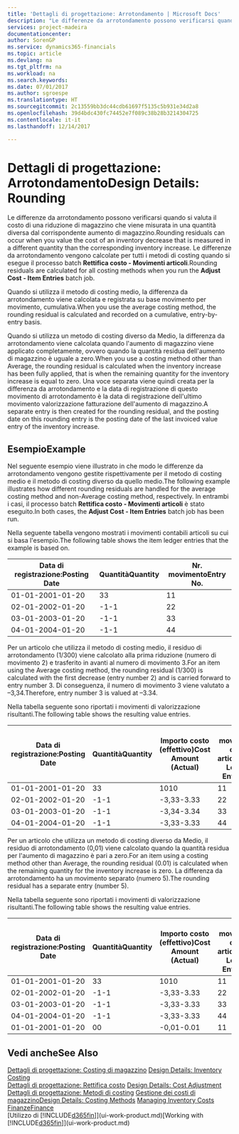 ```yaml
---
title: 'Dettagli di progettazione: Arrotondamento | Microsoft Docs'
description: "Le differenze da arrotondamento possono verificarsi quando si valuta il costo di una riduzione di magazzino che viene misurata in una quantità diversa dal corrispondente aumento di magazzino. Le differenze da arrotondamento vengono calcolate per tutti i metodi di costing quando si esegue il processo batch **Rettifica costo - Movimenti articoli**."
services: project-madeira
documentationcenter: 
author: SorenGP
ms.service: dynamics365-financials
ms.topic: article
ms.devlang: na
ms.tgt_pltfrm: na
ms.workload: na
ms.search.keywords: 
ms.date: 07/01/2017
ms.author: sgroespe
ms.translationtype: HT
ms.sourcegitcommit: 2c13559bb3dc44cdb61697f5135c5b931e34d2a8
ms.openlocfilehash: 39d4bdc430fc74452e7f089c38b28b3214304725
ms.contentlocale: it-it
ms.lasthandoff: 12/14/2017

---
```

# <a name="design-details-rounding"></a><span data-ttu-id="43420-104">Dettagli di progettazione: Arrotondamento</span><span class="sxs-lookup"><span data-stu-id="43420-104">Design Details: Rounding</span></span>
<span data-ttu-id="43420-105">Le differenze da arrotondamento possono verificarsi quando si valuta il costo di una riduzione di magazzino che viene misurata in una quantità diversa dal corrispondente aumento di magazzino.</span><span class="sxs-lookup"><span data-stu-id="43420-105">Rounding residuals can occur when you value the cost of an inventory decrease that is measured in a different quantity than the corresponding inventory increase.</span></span> <span data-ttu-id="43420-106">Le differenze da arrotondamento vengono calcolate per tutti i metodi di costing quando si esegue il processo batch **Rettifica costo - Movimenti articoli**.</span><span class="sxs-lookup"><span data-stu-id="43420-106">Rounding residuals are calculated for all costing methods when you run the **Adjust Cost - Item Entries** batch job.</span></span>  

 <span data-ttu-id="43420-107">Quando si utilizza il metodo di costing medio, la differenza da arrotondamento viene calcolata e registrata su base movimento per movimento, cumulativa.</span><span class="sxs-lookup"><span data-stu-id="43420-107">When you use the average costing method, the rounding residual is calculated and recorded on a cumulative, entry-by-entry basis.</span></span>  

 <span data-ttu-id="43420-108">Quando si utilizza un metodo di costing diverso da Medio, la differenza da arrotondamento viene calcolata quando l'aumento di magazzino viene applicato completamente, ovvero quando la quantità residua dell'aumento di magazzino è uguale a zero.</span><span class="sxs-lookup"><span data-stu-id="43420-108">When you use a costing method other than Average, the rounding residual is calculated when the inventory increase has been fully applied, that is when the remaining quantity for the inventory increase is equal to zero.</span></span> <span data-ttu-id="43420-109">Una voce separata viene quindi creata per la differenza da arrotondamento e la data di registrazione di questo movimento di arrotondamento è la data di registrazione dell'ultimo movimento valorizzazione fatturazione dell'aumento di magazzino.</span><span class="sxs-lookup"><span data-stu-id="43420-109">A separate entry is then created for the rounding residual, and the posting date on this rounding entry is the posting date of the last invoiced value entry of the inventory increase.</span></span>  

## <a name="example"></a><span data-ttu-id="43420-110">Esempio</span><span class="sxs-lookup"><span data-stu-id="43420-110">Example</span></span>  
 <span data-ttu-id="43420-111">Nel seguente esempio viene illustrato in che modo le differenze da arrotondamento vengono gestite rispettivamente per il metodo di costing medio e il metodo di costing diverso da quello medio.</span><span class="sxs-lookup"><span data-stu-id="43420-111">The following example illustrates how different rounding residuals are handled for the average costing method and non-Average costing method, respectively.</span></span> <span data-ttu-id="43420-112">In entrambi i casi, il processo batch **Rettifica costo - Movimenti articoli** è stato eseguito.</span><span class="sxs-lookup"><span data-stu-id="43420-112">In both cases, the **Adjust Cost - Item Entries** batch job has been run.</span></span>  

 <span data-ttu-id="43420-113">Nella seguente tabella vengono mostrati i movimenti contabili articoli su cui si basa l'esempio.</span><span class="sxs-lookup"><span data-stu-id="43420-113">The following table shows the item ledger entries that the example is based on.</span></span>  

|<span data-ttu-id="43420-114">Data di registrazione:</span><span class="sxs-lookup"><span data-stu-id="43420-114">Posting Date</span></span>|<span data-ttu-id="43420-115">Quantità</span><span class="sxs-lookup"><span data-stu-id="43420-115">Quantity</span></span>|<span data-ttu-id="43420-116">Nr. movimento</span><span class="sxs-lookup"><span data-stu-id="43420-116">Entry No.</span></span>|  
|------------------|--------------|---------------|  
|<span data-ttu-id="43420-117">01-01-20</span><span class="sxs-lookup"><span data-stu-id="43420-117">01-01-20</span></span>|<span data-ttu-id="43420-118">3</span><span class="sxs-lookup"><span data-stu-id="43420-118">3</span></span>|<span data-ttu-id="43420-119">1</span><span class="sxs-lookup"><span data-stu-id="43420-119">1</span></span>|  
|<span data-ttu-id="43420-120">02-01-20</span><span class="sxs-lookup"><span data-stu-id="43420-120">02-01-20</span></span>|<span data-ttu-id="43420-121">-1</span><span class="sxs-lookup"><span data-stu-id="43420-121">-1</span></span>|<span data-ttu-id="43420-122">2</span><span class="sxs-lookup"><span data-stu-id="43420-122">2</span></span>|  
|<span data-ttu-id="43420-123">03-01-20</span><span class="sxs-lookup"><span data-stu-id="43420-123">03-01-20</span></span>|<span data-ttu-id="43420-124">-1</span><span class="sxs-lookup"><span data-stu-id="43420-124">-1</span></span>|<span data-ttu-id="43420-125">3</span><span class="sxs-lookup"><span data-stu-id="43420-125">3</span></span>|  
|<span data-ttu-id="43420-126">04-01-20</span><span class="sxs-lookup"><span data-stu-id="43420-126">04-01-20</span></span>|<span data-ttu-id="43420-127">-1</span><span class="sxs-lookup"><span data-stu-id="43420-127">-1</span></span>|<span data-ttu-id="43420-128">4</span><span class="sxs-lookup"><span data-stu-id="43420-128">4</span></span>|  

 <span data-ttu-id="43420-129">Per un articolo che utilizza il metodo di costing medio, il residuo di arrotondamento (1/300) viene calcolato alla prima riduzione (numero di movimento 2) e trasferito in avanti al numero di movimento 3.</span><span class="sxs-lookup"><span data-stu-id="43420-129">For an item using the Average costing method, the rounding residual (1/300) is calculated with the first decrease (entry number 2) and is carried forward to entry number 3.</span></span> <span data-ttu-id="43420-130">Di conseguenza, il numero di movimento 3 viene valutato a –3,34.</span><span class="sxs-lookup"><span data-stu-id="43420-130">Therefore, entry number 3 is valued at –3.34.</span></span>  

 <span data-ttu-id="43420-131">Nella tabella seguente sono riportati i movimenti di valorizzazione risultanti.</span><span class="sxs-lookup"><span data-stu-id="43420-131">The following table shows the resulting value entries.</span></span>  

|<span data-ttu-id="43420-132">Data di registrazione:</span><span class="sxs-lookup"><span data-stu-id="43420-132">Posting Date</span></span>|<span data-ttu-id="43420-133">Quantità</span><span class="sxs-lookup"><span data-stu-id="43420-133">Quantity</span></span>|<span data-ttu-id="43420-134">Importo costo (effettivo)</span><span class="sxs-lookup"><span data-stu-id="43420-134">Cost Amount (Actual)</span></span>|<span data-ttu-id="43420-135">Nr. movimento cont. articolo</span><span class="sxs-lookup"><span data-stu-id="43420-135">Item Ledger Entry No.</span></span>|<span data-ttu-id="43420-136">Nr. movimento</span><span class="sxs-lookup"><span data-stu-id="43420-136">Entry No.</span></span>|  
|------------------|--------------|----------------------------|---------------------------|---------------|  
|<span data-ttu-id="43420-137">01-01-20</span><span class="sxs-lookup"><span data-stu-id="43420-137">01-01-20</span></span>|<span data-ttu-id="43420-138">3</span><span class="sxs-lookup"><span data-stu-id="43420-138">3</span></span>|<span data-ttu-id="43420-139">10</span><span class="sxs-lookup"><span data-stu-id="43420-139">10</span></span>|<span data-ttu-id="43420-140">1</span><span class="sxs-lookup"><span data-stu-id="43420-140">1</span></span>|<span data-ttu-id="43420-141">1</span><span class="sxs-lookup"><span data-stu-id="43420-141">1</span></span>|  
|<span data-ttu-id="43420-142">02-01-20</span><span class="sxs-lookup"><span data-stu-id="43420-142">02-01-20</span></span>|<span data-ttu-id="43420-143">-1</span><span class="sxs-lookup"><span data-stu-id="43420-143">-1</span></span>|<span data-ttu-id="43420-144">-3,33</span><span class="sxs-lookup"><span data-stu-id="43420-144">-3.33</span></span>|<span data-ttu-id="43420-145">2</span><span class="sxs-lookup"><span data-stu-id="43420-145">2</span></span>|<span data-ttu-id="43420-146">2</span><span class="sxs-lookup"><span data-stu-id="43420-146">2</span></span>|  
|<span data-ttu-id="43420-147">03-01-20</span><span class="sxs-lookup"><span data-stu-id="43420-147">03-01-20</span></span>|<span data-ttu-id="43420-148">-1</span><span class="sxs-lookup"><span data-stu-id="43420-148">-1</span></span>|<span data-ttu-id="43420-149">-3,34</span><span class="sxs-lookup"><span data-stu-id="43420-149">-3.34</span></span>|<span data-ttu-id="43420-150">3</span><span class="sxs-lookup"><span data-stu-id="43420-150">3</span></span>|<span data-ttu-id="43420-151">3</span><span class="sxs-lookup"><span data-stu-id="43420-151">3</span></span>|  
|<span data-ttu-id="43420-152">04-01-20</span><span class="sxs-lookup"><span data-stu-id="43420-152">04-01-20</span></span>|<span data-ttu-id="43420-153">-1</span><span class="sxs-lookup"><span data-stu-id="43420-153">-1</span></span>|<span data-ttu-id="43420-154">-3,33</span><span class="sxs-lookup"><span data-stu-id="43420-154">-3.33</span></span>|<span data-ttu-id="43420-155">4</span><span class="sxs-lookup"><span data-stu-id="43420-155">4</span></span>|<span data-ttu-id="43420-156">4</span><span class="sxs-lookup"><span data-stu-id="43420-156">4</span></span>|  

 <span data-ttu-id="43420-157">Per un articolo che utilizza un metodo di costing diverso da Medio, il residuo di arrotondamento (0,01) viene calcolato quando la quantità residua per l'aumento di magazzino è pari a zero.</span><span class="sxs-lookup"><span data-stu-id="43420-157">For an item using a costing method other than Average, the rounding residual (0.01) is calculated when the remaining quantity for the inventory increase is zero.</span></span> <span data-ttu-id="43420-158">La differenza da arrotondamento ha un movimento separato (numero 5).</span><span class="sxs-lookup"><span data-stu-id="43420-158">The rounding residual has a separate entry (number 5).</span></span>  

 <span data-ttu-id="43420-159">Nella tabella seguente sono riportati i movimenti di valorizzazione risultanti.</span><span class="sxs-lookup"><span data-stu-id="43420-159">The following table shows the resulting value entries.</span></span>  

|<span data-ttu-id="43420-160">Data di registrazione:</span><span class="sxs-lookup"><span data-stu-id="43420-160">Posting Date</span></span>|<span data-ttu-id="43420-161">Quantità</span><span class="sxs-lookup"><span data-stu-id="43420-161">Quantity</span></span>|<span data-ttu-id="43420-162">Importo costo (effettivo)</span><span class="sxs-lookup"><span data-stu-id="43420-162">Cost Amount (Actual)</span></span>|<span data-ttu-id="43420-163">Nr. movimento cont. articolo</span><span class="sxs-lookup"><span data-stu-id="43420-163">Item Ledger Entry No.</span></span>|<span data-ttu-id="43420-164">Nr. movimento</span><span class="sxs-lookup"><span data-stu-id="43420-164">Entry No.</span></span>|  
|------------------|--------------|----------------------------|---------------------------|---------------|  
|<span data-ttu-id="43420-165">01-01-20</span><span class="sxs-lookup"><span data-stu-id="43420-165">01-01-20</span></span>|<span data-ttu-id="43420-166">3</span><span class="sxs-lookup"><span data-stu-id="43420-166">3</span></span>|<span data-ttu-id="43420-167">10</span><span class="sxs-lookup"><span data-stu-id="43420-167">10</span></span>|<span data-ttu-id="43420-168">1</span><span class="sxs-lookup"><span data-stu-id="43420-168">1</span></span>|<span data-ttu-id="43420-169">1</span><span class="sxs-lookup"><span data-stu-id="43420-169">1</span></span>|  
|<span data-ttu-id="43420-170">02-01-20</span><span class="sxs-lookup"><span data-stu-id="43420-170">02-01-20</span></span>|<span data-ttu-id="43420-171">-1</span><span class="sxs-lookup"><span data-stu-id="43420-171">-1</span></span>|<span data-ttu-id="43420-172">-3,33</span><span class="sxs-lookup"><span data-stu-id="43420-172">-3.33</span></span>|<span data-ttu-id="43420-173">2</span><span class="sxs-lookup"><span data-stu-id="43420-173">2</span></span>|<span data-ttu-id="43420-174">2</span><span class="sxs-lookup"><span data-stu-id="43420-174">2</span></span>|  
|<span data-ttu-id="43420-175">03-01-20</span><span class="sxs-lookup"><span data-stu-id="43420-175">03-01-20</span></span>|<span data-ttu-id="43420-176">-1</span><span class="sxs-lookup"><span data-stu-id="43420-176">-1</span></span>|<span data-ttu-id="43420-177">-3,33</span><span class="sxs-lookup"><span data-stu-id="43420-177">-3.33</span></span>|<span data-ttu-id="43420-178">3</span><span class="sxs-lookup"><span data-stu-id="43420-178">3</span></span>|<span data-ttu-id="43420-179">3</span><span class="sxs-lookup"><span data-stu-id="43420-179">3</span></span>|  
|<span data-ttu-id="43420-180">04-01-20</span><span class="sxs-lookup"><span data-stu-id="43420-180">04-01-20</span></span>|<span data-ttu-id="43420-181">-1</span><span class="sxs-lookup"><span data-stu-id="43420-181">-1</span></span>|<span data-ttu-id="43420-182">-3,33</span><span class="sxs-lookup"><span data-stu-id="43420-182">-3.33</span></span>|<span data-ttu-id="43420-183">4</span><span class="sxs-lookup"><span data-stu-id="43420-183">4</span></span>|<span data-ttu-id="43420-184">4</span><span class="sxs-lookup"><span data-stu-id="43420-184">4</span></span>|  
|<span data-ttu-id="43420-185">01-01-20</span><span class="sxs-lookup"><span data-stu-id="43420-185">01-01-20</span></span>|<span data-ttu-id="43420-186">0</span><span class="sxs-lookup"><span data-stu-id="43420-186">0</span></span>|<span data-ttu-id="43420-187">-0,01</span><span class="sxs-lookup"><span data-stu-id="43420-187">-0.01</span></span>|<span data-ttu-id="43420-188">1</span><span class="sxs-lookup"><span data-stu-id="43420-188">1</span></span>|<span data-ttu-id="43420-189">5</span><span class="sxs-lookup"><span data-stu-id="43420-189">5</span></span>|  

## <a name="see-also"></a><span data-ttu-id="43420-190">Vedi anche</span><span class="sxs-lookup"><span data-stu-id="43420-190">See Also</span></span>  
 <span data-ttu-id="43420-191">[Dettagli di progettazione: Costing di magazzino](design-details-inventory-costing.md) </span><span class="sxs-lookup"><span data-stu-id="43420-191">[Design Details: Inventory Costing](design-details-inventory-costing.md) </span></span>  
 <span data-ttu-id="43420-192">[Dettagli di progettazione: Rettifica costo](design-details-cost-adjustment.md) </span><span class="sxs-lookup"><span data-stu-id="43420-192">[Design Details: Cost Adjustment](design-details-cost-adjustment.md) </span></span>  
 <span data-ttu-id="43420-193">[Dettagli di progettazione: Metodi di costing](design-details-costing-methods.md) [Gestione dei costi di magazzino](finance-manage-inventory-costs.md)</span><span class="sxs-lookup"><span data-stu-id="43420-193">[Design Details: Costing Methods](design-details-costing-methods.md) [Managing Inventory Costs](finance-manage-inventory-costs.md)</span></span>  
 [<span data-ttu-id="43420-194">Finanze</span><span class="sxs-lookup"><span data-stu-id="43420-194">Finance</span></span>](finance.md)  
 <span data-ttu-id="43420-195">[Utilizzo di [!INCLUDE[d365fin](includes/d365fin_md.md)]](ui-work-product.md)</span><span class="sxs-lookup"><span data-stu-id="43420-195">[Working with [!INCLUDE[d365fin](includes/d365fin_md.md)]](ui-work-product.md)</span></span>

